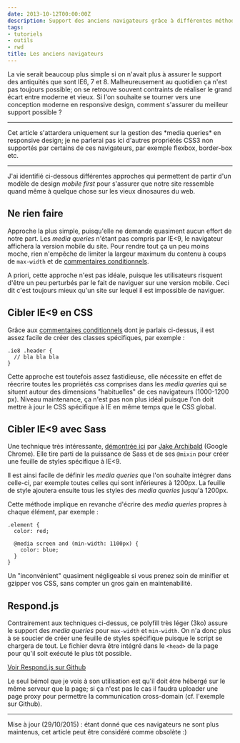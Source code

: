 ```yaml
---
date: 2013-10-12T00:00:00Z
description: Support des anciens navigateurs grâce à différentes méthodes
tags:
- tutoriels
- outils
- rwd
title: Les anciens navigateurs
---
```


La vie serait beaucoup plus simple si on n'avait plus à assurer le support des antiquités que sont IE6, 7 et 8. Malheureusement au quotidien ça n'est pas toujours possible; on se retrouve souvent contraints de réaliser le grand écart entre moderne et vieux. Si l'on souhaite se tourner vers une conception moderne en responsive design, comment s'assurer du meilleur support possible&nbsp;?

---

<p class="info">Cet article s'attardera uniquement sur la gestion des *media queries* en responsive design; je ne parlerai pas ici d'autres propriétés CSS3 non supportés par certains de ces navigateurs, par exemple flexbox, border-box etc.</p>

---

J'ai identifié ci-dessous différentes approches qui permettent de partir d'un modèle de design _mobile first_ pour s'assurer que notre site ressemble quand même à quelque chose sur les vieux dinosaures du web.

## Ne rien faire

Approche la plus simple, puisqu'elle ne demande quasiment aucun effort de notre part. Les _media queries_ n'étant pas compris par IE&lt;9, le navigateur affichera la version mobile du site. Pour rendre tout ça un peu moins moche, rien n'empêche de limiter la largeur maximum du contenu à coups de `max-width` et de [commentaires conditionnels](http://briangelhaus.com/blog/target-ie-in-css/).

A priori, cette approche n'est pas idéale, puisque les utilisateurs risquent d'être un peu perturbés par le fait de naviguer sur une version mobile. Ceci dit c'est toujours mieux qu'un site sur lequel il est impossible de naviguer.

## Cibler IE<9 en CSS

Grâce aux [commentaires conditionnels](http://briangelhaus.com/blog/target-ie-in-css/) dont je parlais ci-dessus, il est assez facile de créer des classes spécifiques, par exemple&nbsp;:

    .ie8 .header {
      // bla bla bla
    }

Cette approche est toutefois assez fastidieuse, elle nécessite en effet de réecrire toutes les propriétés css comprises dans les _media queries_ qui se situent autour des dimensions "habituelles" de ces navigateurs (1000-1200 px). Niveau maintenance, ça n'est pas non plus idéal puisque l'on doit mettre à jour le CSS spécifique à IE en même temps que le CSS global.

## Cibler IE&lt;9 avec Sass

Une technique très intéressante, [démontrée ici](http://jakearchibald.github.io/sass-ie/) par [Jake Archibald](http://jakearchibald.com/) (Google Chrome). Elle tire parti de la puissance de Sass et de ses `@mixin` pour créer une feuille de styles spécifique à IE&lt;9.

Il est ainsi facile de définir les _media queries_ que l'on souhaite intégrer dans celle-ci, par exemple toutes celles qui sont inférieures à 1200px. La feuille de style ajoutera ensuite tous les styles des _media queries_ jusqu'à 1200px.

Cette méthode implique en revanche d'écrire des _media queries_ propres à chaque élément, par exemple&nbsp;:

    .element {
      color: red;

      @media screen and (min-width: 1100px) {
        color: blue;
      }
    }

Un "inconvénient" quasiment négligeable si vous prenez soin de minifier et gzipper vos CSS, sans compter un gros gain en maintenabilité.

## Respond.js

Contrairement aux techniques ci-dessus, ce polyfill très léger (3ko) assure le support des _media queries_ pour `max-width` et `min-width`. On n'a donc plus à se soucier de créer une feuille de styles spécifique puisque le script se chargera de tout. Le fichier devra être intégré dans le `<head>` de la page pour qu'il soit exécuté le plus tôt possible.

<p class="link"><a href="https://github.com/scottjehl/Respond">Voir Respond.js sur Github</a></p>

Le seul bémol que je vois à son utilisation est qu'il doit être hébergé sur le même serveur que la page; si ça n'est pas le cas il faudra uploader une page proxy pour permettre la communication cross-domain (cf. l'exemple sur Github).

---

<p class="info">Mise à jour (29/10/2015) : étant donné que ces navigateurs ne sont plus maintenus, cet article peut être considéré comme obsolète :)</p>
